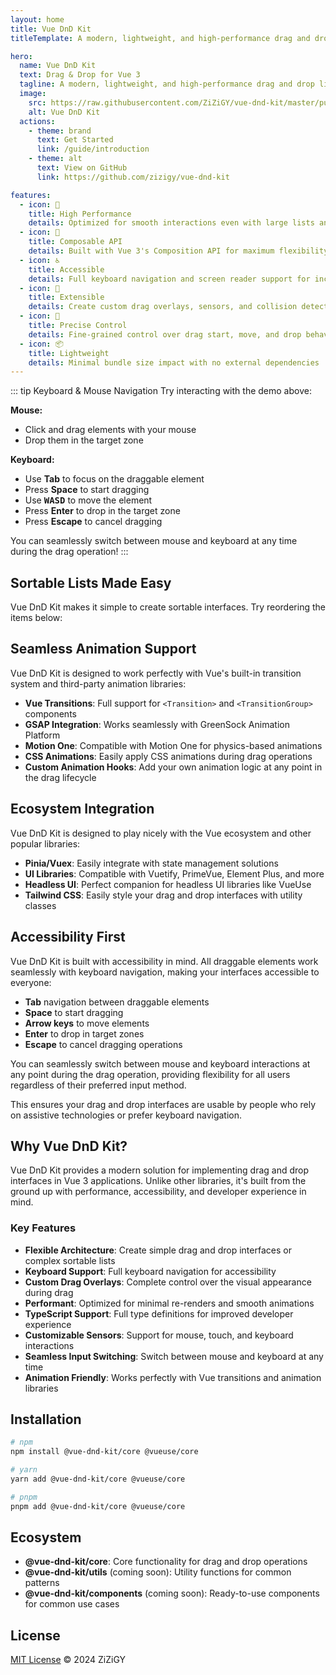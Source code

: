 ```yaml
---
layout: home
title: Vue DnD Kit
titleTemplate: A modern, lightweight, and high-performance drag and drop library for Vue 3

hero:
  name: Vue DnD Kit
  text: Drag & Drop for Vue 3
  tagline: A modern, lightweight, and high-performance drag and drop library for Vue 3
  image:
    src: https://raw.githubusercontent.com/ZiZiGY/vue-dnd-kit/master/public/logo.svg
    alt: Vue DnD Kit
  actions:
    - theme: brand
      text: Get Started
      link: /guide/introduction
    - theme: alt
      text: View on GitHub
      link: https://github.com/zizigy/vue-dnd-kit

features:
  - icon: 🚀
    title: High Performance
    details: Optimized for smooth interactions even with large lists and complex interfaces
  - icon: 🧩
    title: Composable API
    details: Built with Vue 3's Composition API for maximum flexibility and reusability
  - icon: ♿
    title: Accessible
    details: Full keyboard navigation and screen reader support for inclusive interfaces
  - icon: 🔌
    title: Extensible
    details: Create custom drag overlays, sensors, and collision detection algorithms
  - icon: 🎯
    title: Precise Control
    details: Fine-grained control over drag start, move, and drop behaviors
  - icon: 📦
    title: Lightweight
    details: Minimal bundle size impact with no external dependencies
---
```


<script setup>
import DnDDemo from './.vitepress/components/DnDDemo.vue'
import DnDList from './.vitepress/components/DnDList.vue'
</script>

<DnDDemo />

::: tip Keyboard & Mouse Navigation
Try interacting with the demo above:

**Mouse:**

- Click and drag elements with your mouse
- Drop them in the target zone

**Keyboard:**

- Use **Tab** to focus on the draggable element
- Press **Space** to start dragging
- Use **<kbd>WASD</kbd>** to move the element
- Press **Enter** to drop in the target zone
- Press **Escape** to cancel dragging

You can seamlessly switch between mouse and keyboard at any time during the drag operation!
:::

## Sortable Lists Made Easy

Vue DnD Kit makes it simple to create sortable interfaces. Try reordering the items below:

<DnDList />

## Seamless Animation Support

Vue DnD Kit is designed to work perfectly with Vue's built-in transition system and third-party animation libraries:

- **Vue Transitions**: Full support for `<Transition>` and `<TransitionGroup>` components
- **GSAP Integration**: Works seamlessly with GreenSock Animation Platform
- **Motion One**: Compatible with Motion One for physics-based animations
- **CSS Animations**: Easily apply CSS animations during drag operations
- **Custom Animation Hooks**: Add your own animation logic at any point in the drag lifecycle

## Ecosystem Integration

Vue DnD Kit is designed to play nicely with the Vue ecosystem and other popular libraries:

- **Pinia/Vuex**: Easily integrate with state management solutions
- **UI Libraries**: Compatible with Vuetify, PrimeVue, Element Plus, and more
- **Headless UI**: Perfect companion for headless UI libraries like VueUse
- **Tailwind CSS**: Easily style your drag and drop interfaces with utility classes

## Accessibility First

Vue DnD Kit is built with accessibility in mind. All draggable elements work seamlessly with keyboard navigation, making your interfaces accessible to everyone:

- **Tab** navigation between draggable elements
- **Space** to start dragging
- **Arrow keys** to move elements
- **Enter** to drop in target zones
- **Escape** to cancel dragging operations

You can seamlessly switch between mouse and keyboard interactions at any point during the drag operation, providing flexibility for all users regardless of their preferred input method.

This ensures your drag and drop interfaces are usable by people who rely on assistive technologies or prefer keyboard navigation.

## Why Vue DnD Kit?

Vue DnD Kit provides a modern solution for implementing drag and drop interfaces in Vue 3 applications. Unlike other libraries, it's built from the ground up with performance, accessibility, and developer experience in mind.

### Key Features

- **Flexible Architecture**: Create simple drag and drop interfaces or complex sortable lists
- **Keyboard Support**: Full keyboard navigation for accessibility
- **Custom Drag Overlays**: Complete control over the visual appearance during drag
- **Performant**: Optimized for minimal re-renders and smooth animations
- **TypeScript Support**: Full type definitions for improved developer experience
- **Customizable Sensors**: Support for mouse, touch, and keyboard interactions
- **Seamless Input Switching**: Switch between mouse and keyboard at any time
- **Animation Friendly**: Works perfectly with Vue transitions and animation libraries

## Installation

```bash
# npm
npm install @vue-dnd-kit/core @vueuse/core

# yarn
yarn add @vue-dnd-kit/core @vueuse/core

# pnpm
pnpm add @vue-dnd-kit/core @vueuse/core
```

## Ecosystem

- **@vue-dnd-kit/core**: Core functionality for drag and drop operations
- **@vue-dnd-kit/utils** (coming soon): Utility functions for common patterns
- **@vue-dnd-kit/components** (coming soon): Ready-to-use components for common use cases

## License

[MIT License](https://github.com/zizigy/vue-dnd-kit/blob/main/LICENSE) © 2024 ZiZiGY

<style> :root { --vp-home-hero-image-background-image: linear-gradient(-45deg, #42b883 50%, #35495e 50%); --vp-home-hero-image-filter: blur(72px); } /* Уменьшаем базовую прозрачность фона */ .VPHero .image-bg { opacity: 0.5; /* было 0.8 */ transition: opacity 1s ease; } .VPHero .image-container { transform: scale(1.2); } /* Настраиваем свечение для светлой и темной темы */ .VPHero .image-container::after { content: ''; position: absolute; top: 50%; left: 50%; transform: translate(-50%, -50%); width: 80%; height: 80%; background: var(--vp-home-hero-image-background-image); filter: blur(120px); opacity: 0.3; /* было 0.6 */ z-index: -1; animation: pulse 4s ease-in-out infinite; } /* Настройка для светлой темы */ html:not(.dark) .VPHero .image-container::after { opacity: 0.2; /* Еще меньше прозрачности для светлой темы */ } @keyframes pulse { 0%, 100% { transform: translate(-50%, -50%) scale(1); opacity: 0.3; /* Уменьшили с 0.6 */ } 50% { transform: translate(-50%, -50%) scale(1.1); opacity: 0.4; /* Уменьшили с 0.8 */ } } /* Свечение при наведении тоже делаем мягче */ .VPHero .image-container:hover::after { animation: none; opacity: 0.5; /* было 0.8 */ filter: blur(90px); transition: all 0.5s ease; } </style>
